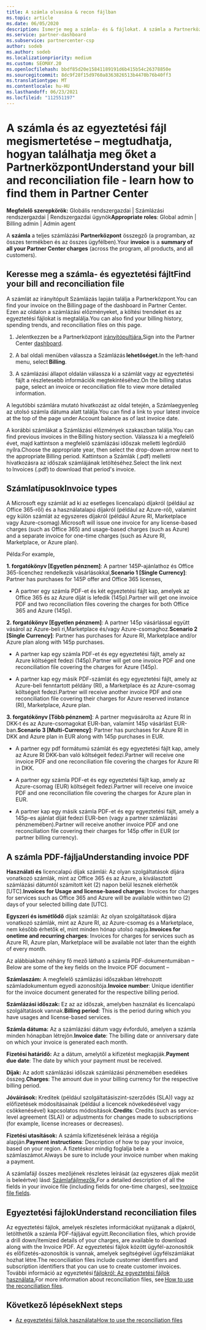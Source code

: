 ```yaml
---
title: A számla olvasása & recon fájlban
ms.topic: article
ms.date: 06/05/2020
description: Ismerje meg a számla- és & fájlokat. A számla a Partnerközpont, termékek és ügyfelek teljes havi díjait jeleníti meg.
ms.service: partner-dashboard
ms.subservice: partnercenter-csp
author: sodeb
ms.author: sodeb
ms.localizationpriority: medium
ms.custom: SEOMAY.20
ms.openlocfilehash: bbdf85d20e15841189191d6b415b54c26378850e
ms.sourcegitcommit: 8dc9f28f15d9760a8363826513b4470b76b40ff3
ms.translationtype: MT
ms.contentlocale: hu-HU
ms.lasthandoff: 06/23/2021
ms.locfileid: "112551197"
---
```

# <a name="understand-your-bill-and-reconciliation-file---learn-how-to-find-them-in-partner-center"></a><span data-ttu-id="8ac21-104">A számla és az egyeztetési fájl megismertetése – megtudhatja, hogyan találhatja meg őket a Partnerközpont</span><span class="sxs-lookup"><span data-stu-id="8ac21-104">Understand your bill and reconciliation file - learn how to find them in Partner Center</span></span>


<span data-ttu-id="8ac21-105">**Megfelelő szerepkörök:** Globális rendszergazdai | Számlázási rendszergazdai | Rendszergazdai ügynök</span><span class="sxs-lookup"><span data-stu-id="8ac21-105">**Appropriate roles**: Global admin | Billing admin | Admin agent</span></span>


<span data-ttu-id="8ac21-106">A **számla** a teljes számlázási **Partnerközpont** összegző (a programban, az összes termékben és az összes ügyfélben).</span><span class="sxs-lookup"><span data-stu-id="8ac21-106">Your **invoice** is a **summary of all your Partner Center charges** (across the program, all products, and all customers).</span></span> 

## <a name="find-your-bill-and-reconciliation-file"></a><span data-ttu-id="8ac21-107">Keresse meg a számla- és egyeztetési fájlt</span><span class="sxs-lookup"><span data-stu-id="8ac21-107">Find your bill and reconciliation file</span></span> 

<span data-ttu-id="8ac21-108">A számlát az irányítópult Számlázás lapján találja a Partnerközpont.</span><span class="sxs-lookup"><span data-stu-id="8ac21-108">You can find your invoice on the Billing page of the dashboard in Partner Center.</span></span> <span data-ttu-id="8ac21-109">Ezen az oldalon a számlázási előzményeket, a költési trendeket és az egyeztetési fájlokat is megtalálja.</span><span class="sxs-lookup"><span data-stu-id="8ac21-109">You can also find your billing history, spending trends, and reconciliation files on this page.</span></span> 

1. <span data-ttu-id="8ac21-110">Jelentkezzen be a Partnerközpont [irányítópultjára.](https://partner.microsoft.com/dashboard/home)</span><span class="sxs-lookup"><span data-stu-id="8ac21-110">Sign into the Partner Center [dashboard](https://partner.microsoft.com/dashboard/home).</span></span> 

2. <span data-ttu-id="8ac21-111">A bal oldali menüben válassza a Számlázás **lehetőséget.**</span><span class="sxs-lookup"><span data-stu-id="8ac21-111">In the left-hand menu, select **Billing**.</span></span> 

3. <span data-ttu-id="8ac21-112">A számlázási állapot oldalán válassza ki a számlát vagy az egyeztetési fájlt a részletesebb információk megtekintéséhez.</span><span class="sxs-lookup"><span data-stu-id="8ac21-112">On the billing status page, select an invoice or reconciliation file to view more detailed information.</span></span> 

<span data-ttu-id="8ac21-113">A legutóbbi számlára mutató hivatkozást az oldal tetején, a Számlaegyenleg az utolsó számla dátuma alatt találja.</span><span class="sxs-lookup"><span data-stu-id="8ac21-113">You can find a link to your latest invoice at the top of the page under Account balance as of last invoice date.</span></span> 

<span data-ttu-id="8ac21-114">A korábbi számlákat a Számlázási előzmények szakaszban találja.</span><span class="sxs-lookup"><span data-stu-id="8ac21-114">You can find previous invoices in the Billing history section.</span></span> <span data-ttu-id="8ac21-115">Válassza ki a megfelelő évet, majd kattintson a megfelelő számlázási időszak melletti legördülő nyílra.</span><span class="sxs-lookup"><span data-stu-id="8ac21-115">Choose the appropriate year, then select the drop-down arrow next to the appropriate Billing period.</span></span> <span data-ttu-id="8ac21-116">Kattintson a Számlák (.pdf) melletti hivatkozásra az időszak számlájának letöltéséhez.</span><span class="sxs-lookup"><span data-stu-id="8ac21-116">Select the link next to Invoices (.pdf) to download that period's invoice.</span></span> 

## <a name="invoice-types"></a><span data-ttu-id="8ac21-117">Számlatípusok</span><span class="sxs-lookup"><span data-stu-id="8ac21-117">Invoice types</span></span>

<span data-ttu-id="8ac21-118">A Microsoft egy számlát ad ki az esetleges licencalapú díjakról (például az Office 365-ről) és a használatalapú díjakról (például az Azure-ról), valamint egy külön számlát az egyszeres díjakról (például Azure RI, Marketplace vagy Azure-csomag).</span><span class="sxs-lookup"><span data-stu-id="8ac21-118">Microsoft will issue one invoice for any license-based charges (such as Office 365) and usage-based charges (such as Azure) and a separate invoice for one-time charges (such as Azure RI, Marketplace, or Azure plan).</span></span>

<span data-ttu-id="8ac21-119">Példa:</span><span class="sxs-lookup"><span data-stu-id="8ac21-119">For example,</span></span>  

<span data-ttu-id="8ac21-120">**1. forgatókönyv [Egyetlen pénznem]**: A partner 145P-ajánlathoz és Office 365-licenchez rendelkezik vásárlásokkal,</span><span class="sxs-lookup"><span data-stu-id="8ac21-120">**Scenario 1 [Single Currency]**: Partner has purchases for 145P offer and Office 365 licenses,</span></span>  

- <span data-ttu-id="8ac21-121">A partner egy számla PDF-et és két egyeztetési fájlt kap, amelyek az Office 365 és az Azure díját is lefedik (145p).</span><span class="sxs-lookup"><span data-stu-id="8ac21-121">Partner will get one invoice PDF and two reconciliation files covering the charges for both Office 365 and Azure (145p).</span></span>  

<span data-ttu-id="8ac21-122">**2. forgatókönyv [Egyetlen pénznem]**: A partner 145p vásárlással együtt vásárol az Azure-beli ri,Marketplace és/vagy Azure-csomaghoz.</span><span class="sxs-lookup"><span data-stu-id="8ac21-122">**Scenario 2 [Single Currency]**: Partner has purchases for Azure RI, Marketplace and/or Azure plan along with 145p purchases.</span></span>

- <span data-ttu-id="8ac21-123">A partner kap egy számla PDF-et és egy egyeztetési fájlt, amely az Azure költségeit fedezi (145p).</span><span class="sxs-lookup"><span data-stu-id="8ac21-123">Partner will get one invoice PDF and one reconciliation file covering the charges for Azure (145p).</span></span> 

- <span data-ttu-id="8ac21-124">A partner kap egy másik PDF-számlát és egy egyeztetési fájlt, amely az Azure-beli fenntartott példány (RI), a Marketplace és az Azure-csomag költségeit fedezi.</span><span class="sxs-lookup"><span data-stu-id="8ac21-124">Partner will receive another invoice PDF and one reconciliation file covering their charges for Azure reserved instance (RI), Marketplace, Azure plan.</span></span> 

<span data-ttu-id="8ac21-125">**3. forgatókönyv [Több pénznem]**: A partner megvásárolta az Azure RI in DKK-t és az Azure-csomagokat EUR-ban, valamint 145p vásárlást EUR-ban.</span><span class="sxs-lookup"><span data-stu-id="8ac21-125">**Scenario 3 [Multi-Currency]**: Partner has purchases for Azure RI in DKK and Azure plan in EUR along with 145p purchases in EUR.</span></span>

- <span data-ttu-id="8ac21-126">A partner egy pdf formátumú számlát és egy egyeztetési fájlt kap, amely az Azure RI DKK-ban való költségeit fedezi.</span><span class="sxs-lookup"><span data-stu-id="8ac21-126">Partner will receive one invoice PDF and one reconciliation file covering the charges for Azure RI in DKK.</span></span> 

- <span data-ttu-id="8ac21-127">A partner egy számla PDF-et és egy egyeztetési fájlt kap, amely az Azure-csomag (EUR) költségeit fedezi.</span><span class="sxs-lookup"><span data-stu-id="8ac21-127">Partner will receive one invoice PDF and one reconciliation file covering the charges for Azure plan in EUR.</span></span> 

- <span data-ttu-id="8ac21-128">A partner kap egy másik számla PDF-et és egy egyeztetési fájlt, amely a 145p-es ajánlat díját fedezi EUR-ben (vagy a partner számlázási pénznemében).</span><span class="sxs-lookup"><span data-stu-id="8ac21-128">Partner will receive another invoice PDF and one reconciliation file covering their charges for 145p offer in EUR (or partner billing currency).</span></span> 


## <a name="understanding-invoice-pdf"></a><span data-ttu-id="8ac21-129">A számla PDF-fájlja</span><span class="sxs-lookup"><span data-stu-id="8ac21-129">Understanding invoice PDF</span></span> 

<span data-ttu-id="8ac21-130">**Használati és** licencalapú díjak számlái: Az olyan szolgáltatások díjára vonatkozó számlák, mint az Office 365 és az Azure, a kiválasztott számlázási dátumtól számított két (2) napon belül lesznek elérhetők [UTC].</span><span class="sxs-lookup"><span data-stu-id="8ac21-130">**Invoices for Usage and license-based charges**: Invoices for charges for services such as Office 365 and Azure will be available within two (2) days of your selected billing date [UTC].</span></span>  

<span data-ttu-id="8ac21-131">**Egyszeri és ismétlődő** díjak számlái: Az olyan szolgáltatások díjára vonatkozó számlák, mint az Azure RI, az Azure-csomag és a Marketplace, nem később érhetők el, mint minden hónap utolsó napja.</span><span class="sxs-lookup"><span data-stu-id="8ac21-131">**Invoices for onetime and recurring charges**: Invoices for charges for services such as Azure RI, Azure plan, Marketplace will be available not later than the eighth of every month.</span></span>  

<span data-ttu-id="8ac21-132">Az alábbiakban néhány fő mező látható a számla PDF-dokumentumában –</span><span class="sxs-lookup"><span data-stu-id="8ac21-132">Below are some of the key fields on the Invoice PDF document –</span></span>

<span data-ttu-id="8ac21-133">**Számlaszám:** A megfelelő számlázási időszakban létrehozott számladokumentum egyedi azonosítója.</span><span class="sxs-lookup"><span data-stu-id="8ac21-133">**Invoice number**: Unique identifier for the invoice document generated for the respective billing period.</span></span> 

<span data-ttu-id="8ac21-134">**Számlázási időszak:** Ez az az időszak, amelyben használat és licencalapú szolgáltatások vannak.</span><span class="sxs-lookup"><span data-stu-id="8ac21-134">**Billing period**: This is the period during which you have usages and license-based services.</span></span> 

<span data-ttu-id="8ac21-135">**Számla dátuma:** Az a számlázási dátum vagy évforduló, amelyen a számla minden hónapban létrejön.</span><span class="sxs-lookup"><span data-stu-id="8ac21-135">**Invoice date**: The billing date or anniversary date on which your invoice is generated each month.</span></span> 

<span data-ttu-id="8ac21-136">**Fizetési határidő:** Az a dátum, amelytől a kifizetést megkapják.</span><span class="sxs-lookup"><span data-stu-id="8ac21-136">**Payment due date**: The date by which your payment must be received.</span></span> 

<span data-ttu-id="8ac21-137">**Díjak:** Az adott számlázási időszak számlázási pénznemében esedékes összeg.</span><span class="sxs-lookup"><span data-stu-id="8ac21-137">**Charges**: The amount due in your billing currency for the respective billing period.</span></span> 

<span data-ttu-id="8ac21-138">**Jóváírások:** Kreditek (például szolgáltatásiszint-szerződés (SLA)) vagy az előfizetések módosításainak (például a licencek növekedésével vagy csökkenésével) kapcsolatos módosítások.</span><span class="sxs-lookup"><span data-stu-id="8ac21-138">**Credits**: Credits (such as service-level agreement (SLA)) or adjustments for changes made to subscriptions (for example, license increases or decreases).</span></span> 

<span data-ttu-id="8ac21-139">**Fizetési utasítások:** A számla kifizetésének leírása a régiója alapján.</span><span class="sxs-lookup"><span data-stu-id="8ac21-139">**Payment instructions**: Description of how to pay your invoice, based on your region.</span></span> <span data-ttu-id="8ac21-140">A fizetéskor mindig foglalja bele a számlaszámot.</span><span class="sxs-lookup"><span data-stu-id="8ac21-140">Always be sure to include your invoice number when making a payment.</span></span> 

<span data-ttu-id="8ac21-141">A számlafájl összes mezőjének részletes leírását (az egyszeres díjak mezőit is beleértve) lásd: [Számlafájlmezők.](invoice-file.md)</span><span class="sxs-lookup"><span data-stu-id="8ac21-141">For a detailed description of all the fields in your invoice file (including fields for one-time charges), see [Invoice file fields](invoice-file.md).</span></span> 

## <a name="understand-reconciliation-files"></a><span data-ttu-id="8ac21-142">Egyeztetési fájlok</span><span class="sxs-lookup"><span data-stu-id="8ac21-142">Understand reconciliation files</span></span>

 <span data-ttu-id="8ac21-143">Az egyeztetési fájlok, amelyek részletes információkat nyújtanak a díjakról, letölthetők a számla PDF-fájljával együtt.</span><span class="sxs-lookup"><span data-stu-id="8ac21-143">Reconciliation files, which provide a drill down/itemized details of your charges, are available to download along with the Invoice PDF.</span></span> <span data-ttu-id="8ac21-144">Az egyeztetési fájlok között ügyfél-azonosítók és előfizetés-azonosítók is vannak, amelyek segítségével ügyfélszámlákat hozhat létre.</span><span class="sxs-lookup"><span data-stu-id="8ac21-144">The reconciliation files include customer identifiers and subscription identifiers that you can use to create customer invoices.</span></span> <span data-ttu-id="8ac21-145">További információ az egyeztetési [fájlokról: Az egyeztetési fájlok használata.](use-the-reconciliation-files.md)</span><span class="sxs-lookup"><span data-stu-id="8ac21-145">For more information about reconciliation files, see [How to use the reconciliation files](use-the-reconciliation-files.md).</span></span> 

## <a name="next-steps"></a><span data-ttu-id="8ac21-146">Következő lépések</span><span class="sxs-lookup"><span data-stu-id="8ac21-146">Next steps</span></span>

- [<span data-ttu-id="8ac21-147">Az egyeztetési fájlok használata</span><span class="sxs-lookup"><span data-stu-id="8ac21-147">How to use the reconciliation files</span></span>](use-the-reconciliation-files.md)